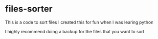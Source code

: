# files-sorter
This is a code to sort files
I created  this for fun when I was learing python

I highly recommend doing a backup for the files that you want to sort 
